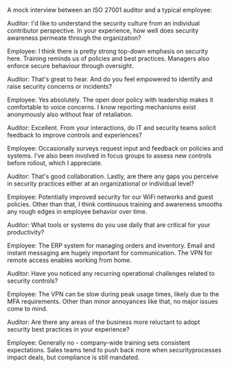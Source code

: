 A mock interview between an ISO 27001 auditor and a typical employee:

Auditor: I'd like to understand the security culture from an individual contributor perspective. In your experience, how well does security awareness permeate through the organization?

Employee: I think there is pretty strong top-down emphasis on security here. Training reminds us of policies and best practices. Managers also enforce secure behaviour through oversight.

Auditor: That's great to hear. And do you feel empowered to identify and raise security concerns or incidents?

Employee: Yes absolutely. The open door policy with leadership makes it comfortable to voice concerns. I know reporting mechanisms exist anonymously also without fear of retaliation.

Auditor: Excellent. From your interactions, do IT and security teams solicit feedback to improve controls and experiences?

Employee: Occasionally surveys request input and feedback on policies and systems. I've also been involved in focus groups to assess new controls before rollout, which I appreciate.

Auditor: That's good collaboration. Lastly, are there any gaps you perceive in security practices either at an organizational or individual level?

Employee: Potentially improved security for our WiFi networks and guest policies. Other than that, I think continuous training and awareness smooths any rough edges in employee behavior over time.

Auditor: What tools or systems do you use daily that are critical for your productivity?

Employee: The ERP system for managing orders and inventory. Email and instant messaging are hugely important for communication. The VPN for remote access enables working from home.

Auditor: Have you noticed any recurring operational challenges related to security controls?

Employee: The VPN can be slow during peak usage times, likely due to the MFA requirements. Other than minor annoyances like that, no major issues come to mind.

Auditor: Are there any areas of the business more reluctant to adopt security best practices in your experience?

Employee: Generally no - company-wide training sets consistent expectations. Sales teams tend to push back more when securityprocesses impact deals, but compliance is still mandated.